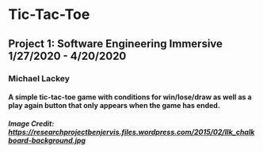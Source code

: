 # Tic-Tac-Toe

## Project 1: Software Engineering Immersive 1/27/2020 - 4/20/2020

### Michael Lackey

#### A simple tic-tac-toe game with conditions for win/lose/draw as well as a play again button that only appears when the game has ended.

##### Image Credit: https://researchprojectbenjervis.files.wordpress.com/2015/02/llk_chalkboard-background.jpg